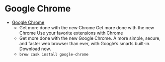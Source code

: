 # Google Chrome
- [Google Chrome](https://www.google.com/chrome/)
  -  Get more done with the new Chrome               Get more done with the new Chrome               Use your favorite extensions with Chrome
  - Get more done with the new Google Chrome. A more simple, secure, and faster web browser than ever, with Google’s smarts built-in. Download now.
  - `brew cask install google-chrome`
